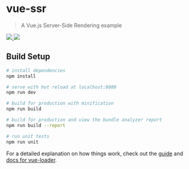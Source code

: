 # vue-ssr

> A Vue.js Server-Side Rendering example

<a href="https://travis-ci.org/lbwa/vue-ssr" target="_blank">
  <img src="https://travis-ci.org/lbwa/vue-ssr.svg?branch=master"/>
</a>
<a href="https://codecov.io/gh/lbwa/vue-ssr" target="_blank">
  <img src="https://codecov.io/gh/lbwa/vue-ssr/branch/master/graph/badge.svg" />
</a>

## Build Setup

``` bash
# install dependencies
npm install

# serve with hot reload at localhost:8080
npm run dev

# build for production with minification
npm run build

# build for production and view the bundle analyzer report
npm run build --report

# run unit tests
npm run unit
```

For a detailed explanation on how things work, check out the [guide](http://vuejs-templates.github.io/webpack/) and [docs for vue-loader](http://vuejs.github.io/vue-loader).
